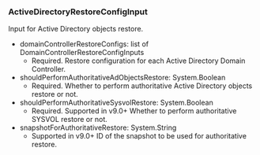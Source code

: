 ### ActiveDirectoryRestoreConfigInput
Input for Active Directory objects restore.

- domainControllerRestoreConfigs: list of DomainControllerRestoreConfigInputs
  - Required. Restore configuration for each Active Directory Domain Controller.
- shouldPerformAuthoritativeAdObjectsRestore: System.Boolean
  - Required. Whether to perform authoritative Active Directory objects restore or not.
- shouldPerformAuthoritativeSysvolRestore: System.Boolean
  - Required. Supported in v9.0+
Whether to perform authoritative SYSVOL restore or not.
- snapshotForAuthoritativeRestore: System.String
  - Supported in v9.0+
ID of the snapshot to be used for authoritative restore.
